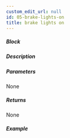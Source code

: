 ```yaml
---
custom_edit_url: null
id: 05-brake-lights-on
title: brake lights on
---
```


##### Block

<!-- image -->

##### Description

<!-- description -->

##### Parameters

None <!-- image -->

##### Returns

None

##### Example

<!-- image -->
